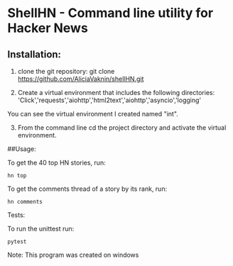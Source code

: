 # ShellHN - Command line utility for Hacker News

## Installation:
1. clone the git repository: git clone https://github.com/AliciaVaknin/shellHN.git

2. Create a virtual environment that includes the following directories:
 'Click','requests','aiohttp','html2text','aiohttp','asyncio','logging'
 
 You can see the virtual environment I created named "int".
 
3. From the command line cd the project directory and activate the virtual environment.

##Usage:

To get the 40 top HN stories, run:
```
hn top
```

To get the comments thread of a story by its rank, run:
```
hn comments
```

Tests:

To run the unittest run:

```
pytest
```

Note: This program was created on windows